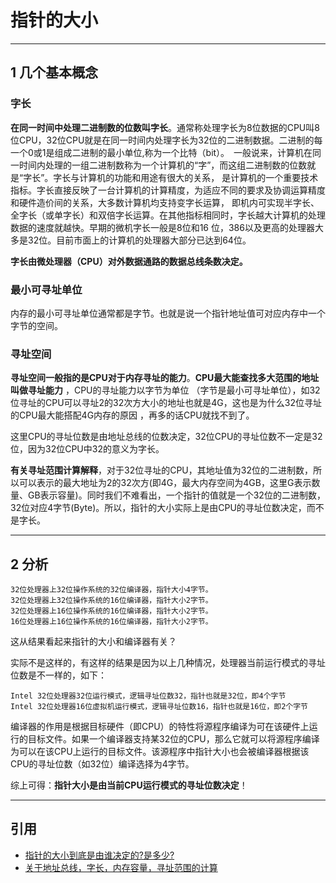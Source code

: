 # 指针的大小

---
## 1 几个基本概念

### 字长

**在同一时间中处理二进制数的位数叫字长**。通常称处理字长为8位数据的CPU叫8位CPU，32位CPU就是在同一时间内处理字长为32位的二进制数据。二进制的每一个0或1是组成二进制的最小单位,称为一个比特（bit）。　一般说来，计算机在同一时间内处理的一组二进制数称为一个计算机的“字”，而这组二进制数的位数就是“字长”。字长与计算机的功能和用途有很大的关系， 是计算机的一个重要技术指标。字长直接反映了一台计算机的计算精度，为适应不同的要求及协调运算精度和硬件造价间的关系，大多数计算机均支持变字长运算， 即机内可实现半字长、全字长（或单字长）和双倍字长运算。在其他指标相同时，字长越大计算机的处理数据的速度就越快。早期的微机字长一般是8位和16 位，386以及更高的处理器大多是32位。目前市面上的计算机的处理器大部分已达到64位。

**字长由微处理器（CPU）对外数据通路的数据总线条数决定。**

### 最小可寻址单位

内存的最小可寻址单位通常都是字节。也就是说一个指针地址值可对应内存中一个字节的空间。

### 寻址空间

**寻址空间一般指的是CPU对于内存寻址的能力**。**CPU最大能查找多大范围的地址叫做寻址能力** ，CPU的寻址能力以字节为单位 （字节是最小可寻址单位），如32位寻址的CPU可以寻址2的32次方大小的地址也就是4G，这也是为什么32位寻址的CPU最大能搭配4G内存的原因 ，再多的话CPU就找不到了。


这里CPU的寻址位数是由地址总线的位数决定，32位CPU的寻址位数不一定是32位，因为32位CPU中32的意义为字长。


**有关寻址范围计算解释**，对于32位寻址的CPU，其地址值为32位的二进制数，所以可以表示的最大地址为2的32次方(即4G，最大内存空间为4GB，这里G表示数量、GB表示容量)。同时我们不难看出，一个指针的值就是一个32位的二进制数，32位对应4字节(Byte)。所以，指针的大小实际上是由CPU的寻址位数决定，而不是字长。

---
## 2 分析

    32位处理器上32位操作系统的32位编译器，指针大小4字节。
    32位处理器上32位操作系统的16位编译器，指针大小2字节。
    32位处理器上16位操作系统的16位编译器，指针大小2字节。
    16位处理器上16位操作系统的16位编译器，指针大小2字节。

这从结果看起来指针的大小和编译器有关？


实际不是这样的，有这样的结果是因为以上几种情况，处理器当前运行模式的寻址位数是不一样的，如下：


    Intel 32位处理器32位运行模式，逻辑寻址位数32，指针也就是32位，即4个字节
    Intel 32位处理器16位虚拟机运行模式，逻辑寻址位数16，指针也就是16位，即2个字节


编译器的作用是根据目标硬件（即CPU）的特性将源程序编译为可在该硬件上运行的目标文件。如果一个编译器支持某32位的CPU，那么它就可以将源程序编译为可以在该CPU上运行的目标文件。该源程序中指针大小也会被编译器根据该CPU的寻址位数（如32位）编译选择为4字节。


综上可得：**指针大小是由当前CPU运行模式的寻址位数决定**！

---
## 引用

- [指针的大小到底是由谁决定的?是多少?](http://blog.sina.com.cn/s/blog_4fd9844201010n3v.html)
- [关于地址总线，字长，内存容量，寻址范围的计算](http://blog.csdn.net/u013058618/article/details/49407237)